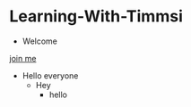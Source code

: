 # Learning-With-Timmsi

* Welcome

[ join me ]( https://tinyurl.com/2yd23cah)

- Hello everyone
  + Hey
    * hello
